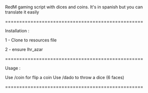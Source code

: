 RedM gaming script with dices and coins. It's in spanish but you can translate it easily

=================================================

Installation :

1 - Clone to resources file

2 - ensure lhr_azar

=================================================

Usage :

Use /coin for flip a coin
Use /dado to throw a dice (6 faces)

=================================================